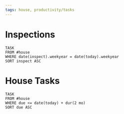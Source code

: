 ```yaml
---
tags: house, productivity/tasks
---
```


# Inspections 
```dataview
TASK
FROM #house 
WHERE date(inspect).weekyear = date(today).weekyear
SORT inspect ASC
```

# House Tasks

```dataview
TASK
FROM #house 
WHERE due <= date(today) + dur(2 mo)
SORT due ASC
```


